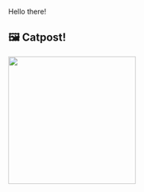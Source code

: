 Hello there!



## 🖼️ Catpost!

<sub>
    <img src="https://cdn2.thecatapi.com/images/XsTr8EVz-.jpg" height="256">
</sub>

